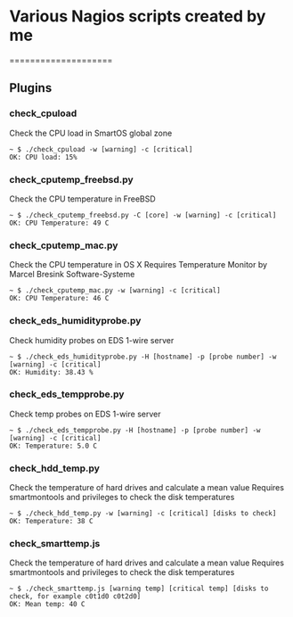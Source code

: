 # Various Nagios scripts created by me
====================

Plugins
-------

### check_cpuload

Check the CPU load in SmartOS global zone

    ~ $ ./check_cpuload -w [warning] -c [critical]
    OK: CPU load: 15%

### check_cputemp_freebsd.py

Check the CPU temperature in FreeBSD

    ~ $ ./check_cputemp_freebsd.py -C [core] -w [warning] -c [critical]
    OK: CPU Temperature: 49 C

### check_cputemp_mac.py

Check the CPU temperature in OS X
Requires Temperature Monitor by Marcel Bresink Software-Systeme

    ~ $ ./check_cputemp_mac.py -w [warning] -c [critical]
    OK: CPU Temperature: 46 C

### check_eds_humidityprobe.py

Check humidity probes on EDS 1-wire server

    ~ $ ./check_eds_humidityprobe.py -H [hostname] -p [probe number] -w [warning] -c [critical]
    OK: Humidity: 38.43 %

### check_eds_tempprobe.py

Check temp probes on EDS 1-wire server

    ~ $ ./check_eds_tempprobe.py -H [hostname] -p [probe number] -w [warning] -c [critical]
    OK: Temperature: 5.0 C

### check_hdd_temp.py

Check the temperature of hard drives and calculate a mean value
Requires smartmontools and privileges to check the disk temperatures

    ~ $ ./check_hdd_temp.py -w [warning] -c [critical] [disks to check]
    OK: Temperature: 38 C

### check_smarttemp.js

Check the temperature of hard drives and calculate a mean value
Requires smartmontools and privileges to check the disk temperatures

    ~ $ ./check_smarttemp.js [warning temp] [critical temp] [disks to check, for example c0t1d0 c0t2d0]
    OK: Mean temp: 40 C
